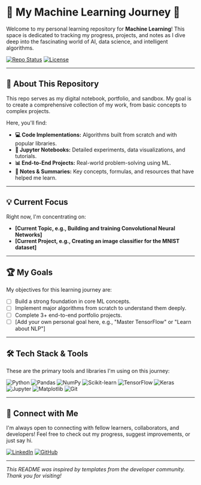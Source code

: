 # 🚀 My Machine Learning Journey 🧠

Welcome to my personal learning repository for **Machine Learning**! This space is dedicated to tracking my progress, projects, and notes as I dive deep into the fascinating world of AI, data science, and intelligent algorithms.

[![Repo Status](https://img.shields.io/badge/Status-Work%20In%20Progress-blue?style=for-the-badge)](https://github.com/your-username/Machine-Learning)
[![License](https://img.shields.io/badge/License-MIT-green?style=for-the-badge)](LICENSE)

---

## 🎯 About This Repository

This repo serves as my digital notebook, portfolio, and sandbox. My goal is to create a comprehensive collection of my work, from basic concepts to complex projects.

Here, you'll find:
* **💻 Code Implementations:** Algorithms built from scratch and with popular libraries.
* **📓 Jupyter Notebooks:** Detailed experiments, data visualizations, and tutorials.
* **📊 End-to-End Projects:** Real-world problem-solving using ML.
* **📝 Notes & Summaries:** Key concepts, formulas, and resources that have helped me learn.

---

## 💡 Current Focus

Right now, I'm concentrating on:

* **[Current Topic, e.g., Building and training Convolutional Neural Networks]**
* **[Current Project, e.g., Creating an image classifier for the MNIST dataset]**

---

## 🏆 My Goals

My objectives for this learning journey are:
* [ ]  Build a strong foundation in core ML concepts.
* [ ]  Implement major algorithms from scratch to understand them deeply.
* [ ]  Complete 3+ end-to-end portfolio projects.
* [ ]  [Add your own personal goal here, e.g., "Master TensorFlow" or "Learn about NLP"]

---

## 🛠️ Tech Stack & Tools

These are the primary tools and libraries I'm using on this journey:

![Python](https://img.shields.io/badge/Python-3776AB?style=for-the-badge&logo=python&logoColor=white)
![Pandas](https://img.shields.io/badge/Pandas-150458?style=for-the-badge&logo=pandas&logoColor=white)
![NumPy](https://img.shields.io/badge/NumPy-013243?style=for-the-badge&logo=numpy&logoColor=white)
![Scikit-learn](https://img.shields.io/badge/Scikit--learn-F7931E?style=for-the-badge&logo=scikit-learn&logoColor=white)
![TensorFlow](https://img.shields.io/badge/TensorFlow-FF6F00?style=for-the-badge&logo=tensorflow&logoColor=white)
![Keras](https://img.shields.io/badge/Keras-D00000?style=for-the-badge&logo=keras&logoColor=white)
![Jupyter](https://img.shields.io/badge/Jupyter-F37626?style=for-the-badge&logo=jupyter&logoColor=white)
![Matplotlib](https://img.shields.io/badge/Matplotlib-3776AB?style=for-the-badge&logo=matplotlib&logoColor=white)
![Git](https://img.shields.io/badge/GIT-E44C30?style=for-the-badge&logo=git&logoColor=white)

---

## 🤝 Connect with Me

I'm always open to connecting with fellow learners, collaborators, and developers! Feel free to check out my progress, suggest improvements, or just say hi.

[![LinkedIn](https://img.shields.io/badge/LinkedIn-0A66C2?style=for-the-badge&logo=linkedin&logoColor=white)]([https://www.linkedin.com/in/mjt-hashmi/])
[![GitHub](https://img.shields.io/badge/GitHub-181717?style=for-the-badge&logo=github&logoColor=white)]([https://github.com/Jahanzaib-56])

---

*This README was inspired by templates from the developer community. Thank you for visiting!*
